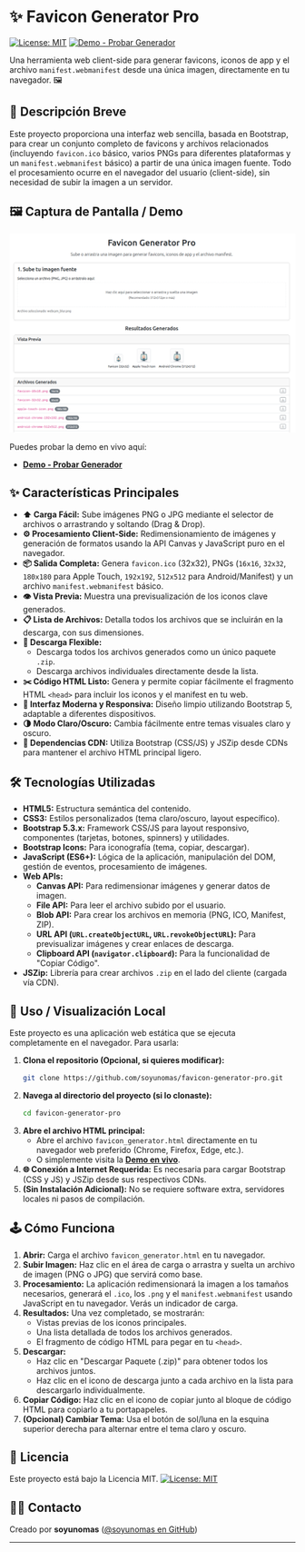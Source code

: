 # ✨ Favicon Generator Pro

[![License: MIT](https://img.shields.io/badge/License-MIT-yellow.svg)](https://opensource.org/licenses/MIT) [![Demo - Probar Generador](https://img.shields.io/badge/Demo-Probar_Generador-brightgreen)](https://soyunomas.github.io/favicon-generator-pro/favicon_generator.html)

Una herramienta web client-side para generar favicons, iconos de app y el archivo `manifest.webmanifest` desde una única imagen, directamente en tu navegador. 🖼️

## 📝 Descripción Breve

Este proyecto proporciona una interfaz web sencilla, basada en Bootstrap, para crear un conjunto completo de favicons y archivos relacionados (incluyendo `favicon.ico` básico, varios PNGs para diferentes plataformas y un `manifest.webmanifest` básico) a partir de una única imagen fuente. Todo el procesamiento ocurre en el navegador del usuario (client-side), sin necesidad de subir la imagen a un servidor.

## 🖼️ Captura de Pantalla / Demo

![Captura de Pantalla del Proyecto](screenshot.png)

Puedes probar la demo en vivo aquí:

*   **[Demo - Probar Generador](https://soyunomas.github.io/favicon-generator-pro/favicon_generator.html)**

## ✨ Características Principales

*   **⬆️ Carga Fácil:** Sube imágenes PNG o JPG mediante el selector de archivos o arrastrando y soltando (Drag & Drop).
*   **⚙️ Procesamiento Client-Side:** Redimensionamiento de imágenes y generación de formatos usando la API Canvas y JavaScript puro en el navegador.
*   **📦 Salida Completa:** Genera `favicon.ico` (32x32), PNGs (`16x16`, `32x32`, `180x180` para Apple Touch, `192x192`, `512x512` para Android/Manifest) y un archivo `manifest.webmanifest` básico.
*   **👁️ Vista Previa:** Muestra una previsualización de los iconos clave generados.
*   **📋 Lista de Archivos:** Detalla todos los archivos que se incluirán en la descarga, con sus dimensiones.
*   **💾 Descarga Flexible:**
    *   Descarga todos los archivos generados como un único paquete `.zip`.
    *   Descarga archivos individuales directamente desde la lista.
*   **✂️ Código HTML Listo:** Genera y permite copiar fácilmente el fragmento HTML `<head>` para incluir los iconos y el manifest en tu web.
*   **📱 Interfaz Moderna y Responsiva:** Diseño limpio utilizando Bootstrap 5, adaptable a diferentes dispositivos.
*   **🌗 Modo Claro/Oscuro:** Cambia fácilmente entre temas visuales claro y oscuro.
*   **🔗 Dependencias CDN:** Utiliza Bootstrap (CSS/JS) y JSZip desde CDNs para mantener el archivo HTML principal ligero.

## 🛠️ Tecnologías Utilizadas

*   **HTML5:** Estructura semántica del contenido.
*   **CSS3:** Estilos personalizados (tema claro/oscuro, layout específico).
*   **Bootstrap 5.3.x:** Framework CSS/JS para layout responsivo, componentes (tarjetas, botones, spinners) y utilidades.
*   **Bootstrap Icons:** Para iconografía (tema, copiar, descargar).
*   **JavaScript (ES6+):** Lógica de la aplicación, manipulación del DOM, gestión de eventos, procesamiento de imágenes.
*   **Web APIs:**
    *   **Canvas API:** Para redimensionar imágenes y generar datos de imagen.
    *   **File API:** Para leer el archivo subido por el usuario.
    *   **Blob API:** Para crear los archivos en memoria (PNG, ICO, Manifest, ZIP).
    *   **URL API (`URL.createObjectURL`, `URL.revokeObjectURL`):** Para previsualizar imágenes y crear enlaces de descarga.
    *   **Clipboard API (`navigator.clipboard`):** Para la funcionalidad de "Copiar Código".
*   **JSZip:** Librería para crear archivos `.zip` en el lado del cliente (cargada vía CDN).

## 🚀 Uso / Visualización Local

Este proyecto es una aplicación web estática que se ejecuta completamente en el navegador. Para usarla:

1.  **Clona el repositorio (Opcional, si quieres modificar):**
    ```bash
    git clone https://github.com/soyunomas/favicon-generator-pro.git
    ```
2.  **Navega al directorio del proyecto (si lo clonaste):**
    ```bash
    cd favicon-generator-pro
    ```
3.  **Abre el archivo HTML principal:**
    *   Abre el archivo `favicon_generator.html` directamente en tu navegador web preferido (Chrome, Firefox, Edge, etc.).
    *   O simplemente visita la **[Demo en vivo](https://soyunomas.github.io/favicon-generator-pro/favicon_generator.html)**.
4.  **🌐 Conexión a Internet Requerida:** Es necesaria para cargar Bootstrap (CSS y JS) y JSZip desde sus respectivos CDNs.
5.  **(Sin Instalación Adicional):** No se requiere software extra, servidores locales ni pasos de compilación.

## 🕹️ Cómo Funciona

1.  **Abrir:** Carga el archivo `favicon_generator.html` en tu navegador.
2.  **Subir Imagen:** Haz clic en el área de carga o arrastra y suelta un archivo de imagen (PNG o JPG) que servirá como base.
3.  **Procesamiento:** La aplicación redimensionará la imagen a los tamaños necesarios, generará el `.ico`, los `.png` y el `manifest.webmanifest` usando JavaScript en tu navegador. Verás un indicador de carga.
4.  **Resultados:** Una vez completado, se mostrarán:
    *   Vistas previas de los iconos principales.
    *   Una lista detallada de todos los archivos generados.
    *   El fragmento de código HTML para pegar en tu `<head>`.
5.  **Descargar:**
    *   Haz clic en "Descargar Paquete (.zip)" para obtener todos los archivos juntos.
    *   Haz clic en el icono de descarga <i class="bi bi-download"></i> junto a cada archivo en la lista para descargarlo individualmente.
6.  **Copiar Código:** Haz clic en el icono de copiar <i class="bi bi-clipboard"></i> junto al bloque de código HTML para copiarlo a tu portapapeles.
7.  **(Opcional) Cambiar Tema:** Usa el botón de sol/luna en la esquina superior derecha para alternar entre el tema claro y oscuro.

## 📄 Licencia

Este proyecto está bajo la Licencia MIT.
[![License: MIT](https://img.shields.io/badge/License-MIT-yellow.svg)](https://opensource.org/licenses/MIT)

## 🧑‍💻 Contacto

Creado por **soyunomas** ([@soyunomas en GitHub](https://github.com/soyunomas))

---
